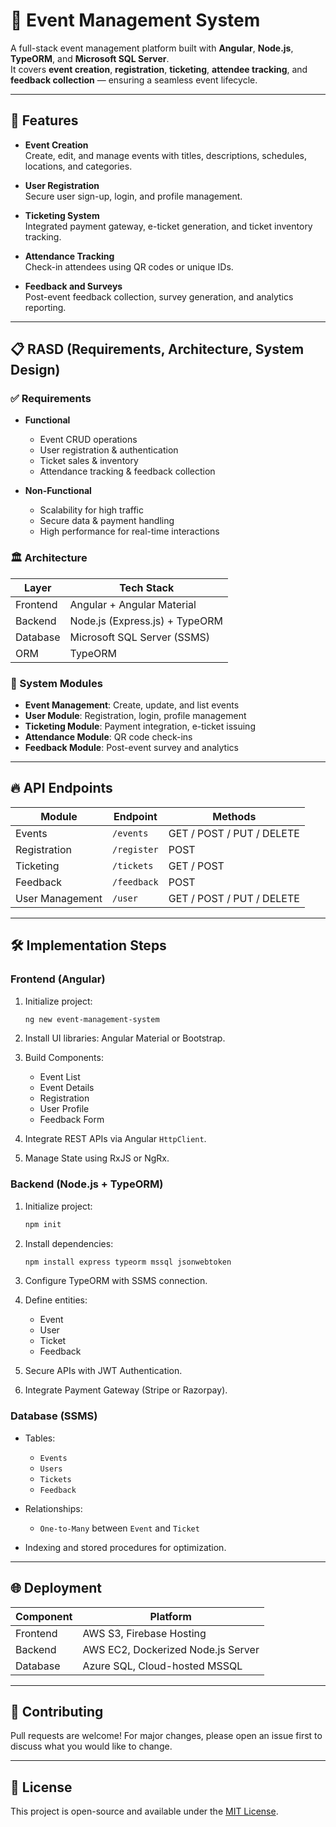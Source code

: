 
# 🎉 Event Management System

A full-stack event management platform built with **Angular**, **Node.js**, **TypeORM**, and **Microsoft SQL Server**.  
It covers **event creation**, **registration**, **ticketing**, **attendee tracking**, and **feedback collection** — ensuring a seamless event lifecycle.

---

## 🚀 Features

- **Event Creation**  
  Create, edit, and manage events with titles, descriptions, schedules, locations, and categories.

- **User Registration**  
  Secure user sign-up, login, and profile management.

- **Ticketing System**  
  Integrated payment gateway, e-ticket generation, and ticket inventory tracking.

- **Attendance Tracking**  
  Check-in attendees using QR codes or unique IDs.

- **Feedback and Surveys**  
  Post-event feedback collection, survey generation, and analytics reporting.

---

## 📋 RASD (Requirements, Architecture, System Design)

### ✅ Requirements

- **Functional**
  - Event CRUD operations
  - User registration & authentication
  - Ticket sales & inventory
  - Attendance tracking & feedback collection

- **Non-Functional**
  - Scalability for high traffic
  - Secure data & payment handling
  - High performance for real-time interactions

### 🏛 Architecture

| Layer     | Tech Stack                     |
|-----------|---------------------------------|
| Frontend  | Angular + Angular Material      |
| Backend   | Node.js (Express.js) + TypeORM   |
| Database  | Microsoft SQL Server (SSMS)      |
| ORM       | TypeORM                         |

### 🧩 System Modules

- **Event Management**: Create, update, and list events
- **User Module**: Registration, login, profile management
- **Ticketing Module**: Payment integration, e-ticket issuing
- **Attendance Module**: QR code check-ins
- **Feedback Module**: Post-event survey and analytics

---

## 🔥 API Endpoints

| Module         | Endpoint                  | Methods         |
|-----------------|----------------------------|-----------------|
| Events          | `/events`                  | GET / POST / PUT / DELETE |
| Registration    | `/register`                | POST             |
| Ticketing       | `/tickets`                 | GET / POST       |
| Feedback        | `/feedback`                | POST             |
| User Management | `/user`                    | GET / POST / PUT / DELETE |

---

## 🛠 Implementation Steps

### Frontend (Angular)

1. Initialize project:  
   ```bash
   ng new event-management-system
   ```

2. Install UI libraries: Angular Material or Bootstrap.

3. Build Components:  
   - Event List
   - Event Details
   - Registration
   - User Profile
   - Feedback Form

4. Integrate REST APIs via Angular `HttpClient`.

5. Manage State using RxJS or NgRx.

### Backend (Node.js + TypeORM)

1. Initialize project:  
   ```bash
   npm init
   ```

2. Install dependencies:  
   ```bash
   npm install express typeorm mssql jsonwebtoken
   ```

3. Configure TypeORM with SSMS connection.

4. Define entities:  
   - Event
   - User
   - Ticket
   - Feedback

5. Secure APIs with JWT Authentication.

6. Integrate Payment Gateway (Stripe or Razorpay).

### Database (SSMS)

- Tables:  
  - `Events`
  - `Users`
  - `Tickets`
  - `Feedback`

- Relationships:  
  - `One-to-Many` between `Event` and `Ticket`

- Indexing and stored procedures for optimization.

---

## 🌐 Deployment

| Component  | Platform                         |
|------------|-----------------------------------|
| Frontend   | AWS S3, Firebase Hosting          |
| Backend    | AWS EC2, Dockerized Node.js Server |
| Database   | Azure SQL, Cloud-hosted MSSQL      |

---

## 🙌 Contributing

Pull requests are welcome! For major changes, please open an issue first to discuss what you would like to change.

---

## 📄 License

This project is open-source and available under the [MIT License](LICENSE).
